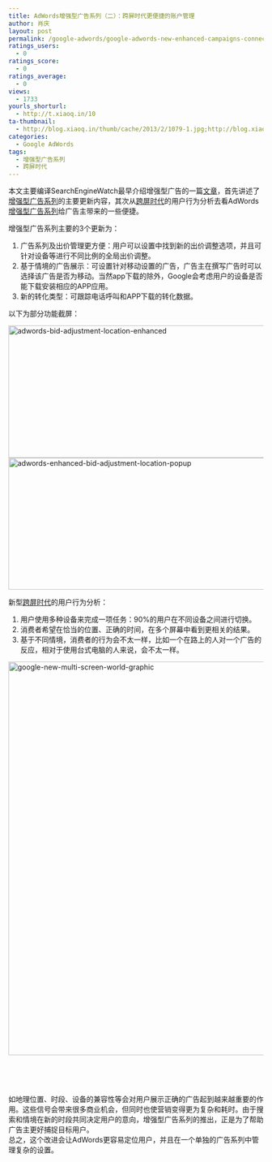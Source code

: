 ```yaml
---
title: AdWords增强型广告系列（二）：跨屏时代更便捷的账户管理
author: 肖庆
layout: post
permalink: /google-adwords/google-adwords-new-enhanced-campaigns-connect-ads-with-multi-device-consumers/
ratings_users:
  - 0
ratings_score:
  - 0
ratings_average:
  - 0
views:
  - 1733
yourls_shorturl:
  - http://t.xiaoq.in/10
ta-thumbnail:
  - http://blog.xiaoq.in/thumb/cache/2013/2/1079-1.jpg;http://blog.xiaoq.in/thumb/cache/2013/2/1079-2.jpg;http://blog.xiaoq.in/thumb/cache/2013/2/1079-3.jpg;
categories:
  - Google AdWords
tags:
  - 增强型广告系列
  - 跨屏时代
---
```

本文主要编译SearchEngineWatch最早介绍增强型广告的一篇<a href="http://searchenginewatch.com/article/2242048/Google-AdWords-New-Enhanced-Campaigns-Connect-Ads-With-Multi-Device-Consumers" target="_blank">文章</a>，首先讲述了<span class='wp_keywordlink_affiliate'><a href="http://blog.xiaoq.in/tag/%e5%a2%9e%e5%bc%ba%e5%9e%8b%e5%b9%bf%e5%91%8a%e7%b3%bb%e5%88%97/" title="查看增强型广告系列中的全部文章" target="_blank">增强型广告系列</a></span>的主要更新内容，其次从<span class='wp_keywordlink_affiliate'><a href="http://blog.xiaoq.in/tag/%e8%b7%a8%e5%b1%8f%e6%97%b6%e4%bb%a3/" title="查看跨屏时代中的全部文章" target="_blank">跨屏时代</a></span>的用户行为分析去看AdWords<span class='wp_keywordlink_affiliate'><a href="http://blog.xiaoq.in/tag/%e5%a2%9e%e5%bc%ba%e5%9e%8b%e5%b9%bf%e5%91%8a%e7%b3%bb%e5%88%97/" title="查看增强型广告系列中的全部文章" target="_blank">增强型广告系列</a></span>给广告主带来的一些便捷。

增强型广告系列主要的3个更新为：

1.  广告系列及出价管理更方便：用户可以设置中找到新的出价调整选项，并且可针对设备等进行不同比例的全局出价调整。
2.  基于情境的广告展示：可设置针对移动设置的广告，广告主在撰写广告时可以选择该广告是否为移动。当然app下载的除外，Google会考虑用户的设备是否能下载安装相应的APP应用。
3.  新的转化类型：可跟踪电话呼叫和APP下载的转化数据。

以下为部分功能截屏：

<img class="alignnone size-full wp-image-1081" alt="adwords-bid-adjustment-location-enhanced" src="http://blog.xiaoq.in/cdn/2013/02/adwords-bid-adjustment-location-enhanced.jpg" width="600" height="261" />

<img class="alignnone size-full wp-image-1082" alt="adwords-enhanced-bid-adjustment-location-popup" src="http://blog.xiaoq.in/cdn/2013/02/adwords-enhanced-bid-adjustment-location-popup.jpg" width="600" height="260" />

新型<span class='wp_keywordlink_affiliate'><a href="http://blog.xiaoq.in/tag/%e8%b7%a8%e5%b1%8f%e6%97%b6%e4%bb%a3/" title="查看跨屏时代中的全部文章" target="_blank">跨屏时代</a></span>的用户行为分析：

1.  用户使用多种设备来完成一项任务：90%的用户在不同设备之间进行切换。
2.  消费者希望在恰当的位置、正确的时间，在多个屏幕中看到更相关的结果。
3.  基于不同情境，消费者的行为会不太一样，比如一个在路上的人对一个广告的反应，相对于使用台式电脑的人来说，会不太一样。

<img class="alignnone size-full wp-image-1083" alt="google-new-multi-screen-world-graphic" src="http://blog.xiaoq.in/cdn/2013/02/google-new-multi-screen-world-graphic.jpg" width="600" height="776" />

&nbsp;

&nbsp;

如地理位置、时段、设备的兼容性等会对用户展示正确的广告起到越来越重要的作用。这些信号会带来很多商业机会，但同时也使营销变得更为复杂和耗时。由于搜索和情境在新的时段共同决定用户的意向，增强型广告系列的推出，正是为了帮助广告主更好捕捉目标用户。  
总之，这个改进会让AdWords更容易定位用户，并且在一个单独的广告系列中管理复杂的设置。